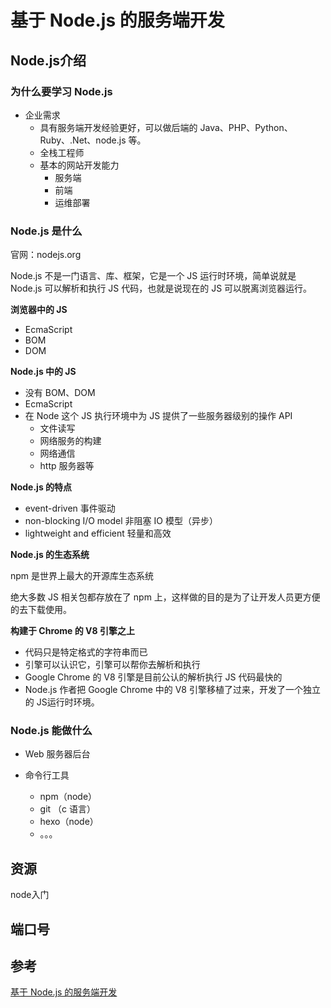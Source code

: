 # 基于 Node.js 的服务端开发

## Node.js介绍

### 为什么要学习 Node.js

- 企业需求
  - 具有服务端开发经验更好，可以做后端的 Java、PHP、Python、Ruby、.Net、node.js 等。
  - 全栈工程师
  - 基本的网站开发能力
    - 服务端
    - 前端
    - 运维部署

### Node.js 是什么

官网：nodejs.org

Node.js 不是一门语言、库、框架，它是一个 JS 运行时环境，简单说就是 Node.js 可以解析和执行 JS 代码，也就是说现在的 JS 可以脱离浏览器运行。

**浏览器中的 JS**

- EcmaScript
- BOM
- DOM

**Node.js 中的 JS**

- 没有 BOM、DOM
- EcmaScript
- 在 Node 这个 JS 执行环境中为 JS 提供了一些服务器级别的操作 API
  - 文件读写
  - 网络服务的构建
  - 网络通信
  - http 服务器等

**Node.js 的特点**

- event-driven 事件驱动
- non-blocking I/O model 非阻塞 IO 模型（异步）
- lightweight and efficient 轻量和高效

**Node.js 的生态系统**

npm 是世界上最大的开源库生态系统

绝大多数 JS 相关包都存放在了 npm 上，这样做的目的是为了让开发人员更方便的去下载使用。

**构建于 Chrome 的 V8 引擎之上**

- 代码只是特定格式的字符串而已
- 引擎可以认识它，引擎可以帮你去解析和执行
- Google Chrome 的 V8 引擎是目前公认的解析执行 JS 代码最快的
- Node.js 作者把 Google Chrome 中的 V8 引擎移植了过来，开发了一个独立的 JS运行时环境。

### Node.js 能做什么

- Web 服务器后台

- 命令行工具
  - npm（node）
  - git （c 语言）
  - hexo（node）
  - 。。。

## 资源

node入门

## 端口号



## 参考

[基于 Node.js 的服务端开发](https://nodejs.lipengzhou.com/)

 













